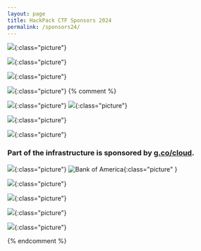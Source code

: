 ```yaml
---
layout: page
title: HackPack CTF Sponsors 2024
permalink: /sponsors24/
---
```

<style>
h1 {
  text-align: center;
}
.picture {
    display: block;
    margin-left: auto;
    margin-right: auto;
    margin-bottom: 32px;
    width: 50%;
}
</style>

![]({{"https://cdn.cookielaw.org/logos/03fc55fe-0057-4b2f-817d-763e7ecdb316/a7f4c642-c43c-4666-acea-858c0449029c/cisco-logo-transparent.png"}}){:class="picture"}

![]({{"https://www.merck.com/wp-content/themes/mhh-merck-mco-theme/images/site-logo.svg"}}){:class="picture"}


![]({{"https://www.logolynx.com/images/logolynx/e6/e6f02f64cc35a3b0703e12cfdf7f6746.jpeg"}}){:class="picture"}

![]({{"https://upload.wikimedia.org/wikipedia/commons/thumb/8/8b/Truist_Financial_logo.svg/640px-Truist_Financial_logo.svg.png"}}){:class="picture"}
{% comment %}

![]({{"https://upload.wikimedia.org/wikipedia/commons/thumb/1/10/SAS_logo_horiz.svg/2560px-SAS_logo_horiz.svg.png"}}){:class="picture"}
![]({{"https://upload.wikimedia.org/wikipedia/en/thumb/e/e7/PRA_Health_Sciences.svg/1200px-PRA_Health_Sciences.svg.png"}}){:class="picture"}


![]({{"data:image/svg+xml,%3Csvg%20xmlns%3D%22http%3A%2F%2Fwww.w3.org%2F2000%2Fsvg%22%20xmlns%3Axlink%3D%22http%3A%2F%2Fwww.w3.org%2F1999%2Fxlink%22%20viewBox%3D%220%200%20537.98%20135.76%22%3E%3Cdefs%3E%3ClinearGradient%20id%3D%22linear-gradient%22%20x1%3D%22157.1%22%20y1%3D%22146.98%22%20x2%3D%22154.34%22%20y2%3D%2268.05%22%20gradientUnits%3D%22userSpaceOnUse%22%3E%3Cstop%20offset%3D%220%22%20stop-color%3D%22%239f1e2e%22%2F%3E%3Cstop%20offset%3D%220.49%22%20stop-color%3D%22%23af1f2d%22%2F%3E%3Cstop%20offset%3D%220.96%22%20stop-color%3D%22%23ba202e%22%2F%3E%3C%2FlinearGradient%3E%3ClinearGradient%20id%3D%22linear-gradient-2%22%20x1%3D%22108.43%22%20y1%3D%22166.28%22%20x2%3D%22108.43%22%20y2%3D%2216.85%22%20gradientUnits%3D%22userSpaceOnUse%22%3E%3Cstop%20offset%3D%220%22%20stop-color%3D%22%23b5812d%22%2F%3E%3Cstop%20offset%3D%220.27%22%20stop-color%3D%22%23d09335%22%2F%3E%3Cstop%20offset%3D%220.5%22%20stop-color%3D%22%23e3a03a%22%2F%3E%3Cstop%20offset%3D%220.72%22%20stop-color%3D%22%23fbaf41%22%2F%3E%3Cstop%20offset%3D%220.94%22%20stop-color%3D%22%23fbaf41%22%2F%3E%3C%2FlinearGradient%3E%3ClinearGradient%20id%3D%22linear-gradient-3%22%20x1%3D%2262.53%22%20y1%3D%22159.63%22%20x2%3D%2262.53%22%20y2%3D%2233.12%22%20gradientUnits%3D%22userSpaceOnUse%22%3E%3Cstop%20offset%3D%220.12%22%20stop-color%3D%22%2362933f%22%2F%3E%3Cstop%20offset%3D%220.34%22%20stop-color%3D%22%2376a942%22%2F%3E%3Cstop%20offset%3D%220.53%22%20stop-color%3D%22%2386bf40%22%2F%3E%3Cstop%20offset%3D%220.8%22%20stop-color%3D%22%238cc640%22%2F%3E%3Cstop%20offset%3D%220.91%22%20stop-color%3D%22%238cc640%22%2F%3E%3C%2FlinearGradient%3E%3ClinearGradient%20id%3D%22linear-gradient-4%22%20x1%3D%2216.63%22%20y1%3D%22152.97%22%20x2%3D%2216.63%22%20y2%3D%2214.89%22%20gradientUnits%3D%22userSpaceOnUse%22%3E%3Cstop%20offset%3D%220%22%20stop-color%3D%22%230482b3%22%2F%3E%3Cstop%20offset%3D%220.29%22%20stop-color%3D%22%230093c8%22%2F%3E%3Cstop%20offset%3D%220.5%22%20stop-color%3D%22%230fa1dc%22%2F%3E%3Cstop%20offset%3D%220.94%22%20stop-color%3D%22%23c2e3f7%22%2F%3E%3C%2FlinearGradient%3E%3C%2Fdefs%3E%3Cg%20id%3D%22Layer_2%22%20data-name%3D%22Layer%202%22%3E%3Cg%20id%3D%22Layer_1-2%22%20data-name%3D%22Layer%201%22%3E%3Crect%20x%3D%22137.7%22%20width%3D%2233.26%22%20height%3D%22135.26%22%20style%3D%22fill%3Aurl%28%23linear-gradient%29%22%2F%3E%3Crect%20x%3D%2291.8%22%20y%3D%2255.58%22%20width%3D%2233.26%22%20height%3D%2279.68%22%20style%3D%22fill%3Aurl%28%23linear-gradient-2%29%22%2F%3E%3Crect%20x%3D%2245.9%22%20y%3D%2235.49%22%20width%3D%2233.26%22%20height%3D%2299.77%22%20style%3D%22fill%3Aurl%28%23linear-gradient-3%29%22%2F%3E%3Crect%20y%3D%2269.64%22%20width%3D%2233.26%22%20height%3D%2265.62%22%20style%3D%22fill%3Aurl%28%23linear-gradient-4%29%22%2F%3E%3Cpath%20d%3D%22M465.7%2C127.31a28.22%2C28.22%2C0%2C0%2C1-8.8-13.89%2C62.54%2C62.54%2C0%2C0%2C1-2.64-18.18%2C56.36%2C56.36%2C0%2C0%2C1%2C2.2-15.46%2C31.66%2C31.66%2C0%2C0%2C1%2C6.89-12.89A30.66%2C30.66%2C0%2C0%2C1%2C483%2C56.72a46.25%2C46.25%2C0%2C0%2C1%2C21.7%2C1.86%2C29.62%2C29.62%2C0%2C0%2C1%2C16.42%2C14.89q5%2C9.45%2C5%2C22a53.45%2C53.45%2C0%2C0%2C1-2.05%2C15.75%2C40%2C40%2C0%2C0%2C1-5.28%2C11.17%2C29.35%2C29.35%2C0%2C0%2C1-17.89%2C11.74%2C40.87%2C40.87%2C0%2C0%2C1-19.5.43Q471.57%2C132.46%2C465.7%2C127.31Zm14.08-50.4q-6.16%2C6.59-5.57%2C19.62t5%2C18.18q1.76%2C2.29%2C6.16%2C3.86a14.32%2C14.32%2C0%2C0%2C0%2C8.94.29q4.54-1.29%2C8.06-6.44t3.82-16.61q0-10.31-3.38-15.46T495%2C73.76a14.58%2C14.58%2C0%2C0%2C0-8.8-.14A15.39%2C15.39%2C0%2C0%2C0%2C479.78%2C76.91ZM263%2C62.57a44.15%2C44.15%2C0%2C0%2C0-23.75-6.75%2C45.49%2C45.49%2C0%2C0%2C0-23%2C7.33q-10.41%2C6.75-10.41%2C26.68v45.74h20.53V85.73q0-7%2C4.1-10.26a14.78%2C14.78%2C0%2C0%2C1%2C9.39-3.23%2C15.39%2C15.39%2C0%2C0%2C1%2C9.53%2C3.23q4.25%2C3.23%2C4.25%2C10.26v49.85h20.23V89.84Q273.89%2C69.32%2C263%2C62.57Zm175.66%2C0A44.15%2C44.15%2C0%2C0%2C0%2C415%2C55.82a45.51%2C45.51%2C0%2C0%2C0-23%2C7.33q-10.41%2C6.75-10.41%2C26.68v45.74H402V85.73q0-7%2C4.11-10.26a14.79%2C14.79%2C0%2C0%2C1%2C9.39-3.23%2C15.38%2C15.38%2C0%2C0%2C1%2C9.53%2C3.23q4.25%2C3.23%2C4.25%2C10.26v49.85h20.23V89.84Q449.55%2C69.32%2C438.7%2C62.57Zm-112.35%2C49.5q-3.52%2C5.16-8.06%2C6.44a14.32%2C14.32%2C0%2C0%2C1-8.94-.29q-4.4-1.57-6.16-3.87-4.4-5.15-5-18.18t5.57-19.61a15.36%2C15.36%2C0%2C0%2C1%2C6.45-3.29%2C14.56%2C14.56%2C0%2C0%2C1%2C8.79.14q4.4%2C1.44%2C7.77%2C6.59a16.59%2C16.59%2C0%2C0%2C1%2C1.66%2C3.44h20.42a41.39%2C41.39%2C0%2C0%2C0-3.75-10.31A29.63%2C29.63%2C0%2C0%2C0%2C328.7%2C58.24%2C46.26%2C46.26%2C0%2C0%2C0%2C307%2C56.38a30.66%2C30.66%2C0%2C0%2C0-19.65%2C10.16%2C31.65%2C31.65%2C0%2C0%2C0-6.89%2C12.89%2C56.37%2C56.37%2C0%2C0%2C0-2.2%2C15.46%2C62.52%2C62.52%2C0%2C0%2C0%2C2.64%2C18.18A28.24%2C28.24%2C0%2C0%2C0%2C289.7%2C127q5.86%2C5.15%2C15.69%2C7.3a40.84%2C40.84%2C0%2C0%2C0%2C19.5-.43%2C29.35%2C29.35%2C0%2C0%2C0%2C17.89-11.74%2C40%2C40%2C0%2C0%2C0%2C5.28-11.17q.5-1.62.88-3.4H328.47A17.4%2C17.4%2C0%2C0%2C1%2C326.36%2C112.07Zm37.76-56.38H353.56v80.07h20.52V65.66a10%2C10%2C0%2C0%2C0-10-10Zm1.05-6.46a11.17%2C11.17%2C0%2C0%2C1%2C7.76%2C2.93%2C10.94%2C10.94%2C0%2C0%2C1%2C1.15%2C1.26v-18H363.53a10%2C10%2C0%2C0%2C0-10%2C10v3.87Z%22%20style%3D%22fill%3A%23231f20%22%2F%3E%3Cpath%20d%3D%22M538%2C128.36a7.21%2C7.21%2C0%2C1%2C1-7.14-7A7.07%2C7.07%2C0%2C0%2C1%2C538%2C128.36Zm-12.62%2C0a5.46%2C5.46%2C0%2C0%2C0%2C5.48%2C5.61%2C5.37%2C5.37%2C0%2C0%2C0%2C5.35-5.56%2C5.42%2C5.42%2C0%2C1%2C0-10.82%2C0Zm4.32%2C3.64h-1.63v-7a19.05%2C19.05%2C0%2C0%2C1%2C2.7-.21%2C3.73%2C3.73%2C0%2C0%2C1%2C2.4.56%2C1.77%2C1.77%2C0%2C0%2C1%2C.73%2C1.5%2C1.81%2C1.81%2C0%2C0%2C1-1.45%2C1.67v.09c.68.21%2C1%2C.77%2C1.24%2C1.71a6.23%2C6.23%2C0%2C0%2C0%2C.51%2C1.71h-1.71a5.54%2C5.54%2C0%2C0%2C1-.56-1.71c-.13-.73-.56-1.07-1.46-1.07h-.77Zm0-3.94h.77c.9%2C0%2C1.63-.3%2C1.63-1s-.47-1.07-1.5-1.07a3.89%2C3.89%2C0%2C0%2C0-.9.09Z%22%20style%3D%22fill%3A%23231f20%22%2F%3E%3C%2Fg%3E%3C%2Fg%3E%3C%2Fsvg%3E"}}){:class="picture"}






![]({{"https://images.squarespace-cdn.com/content/553e8918e4b0c79e77e09c4d/1533042369230-8GOPLMJSBUNNG0JH62J8/SiteLogo.png?content-type=image%2Fpng"}}){:class="picture"}

### Part of the infrastructure is sponsored by [g.co/cloud](https://g.co/cloud).
![]({{""}}){:class="picture"}
![Bank of America]({{"https://www1.bac-assets.com/homepage/spa-assets/images/assets-images-global-logos-boa-logo-CSXe4b047c0.svg"}}){:class="picture" }

![]({{"https://www.bcbsnc.com/assets/campaigns/public/templates/images/bcbsnc-logo-mobile.svg"}}){:class="picture"}

![]({{"https://assets.sourcemedia.com/dims4/default/2f57ece/2147483647/resize/800x450%3E/quality/90/?url=https%3A%2F%2Fassets.sourcemedia.com%2F79%2F3f%2F3b61a34d4deeaac2fce324489872%2Fipreo-logo.png"}}){:class="picture"}

![]({{"https://etfdailynews.com/wp-content/uploads/2016/09/deutsche-bank-db-logo.png"}}){:class="picture"}


![]({{"https://upload.wikimedia.org/wikipedia/commons/thumb/1/16/Eastman_Chemical_Company_logo.svg/640px-Eastman_Chemical_Company_logo.svg.png"}}){:class="picture"}

{% endcomment %}